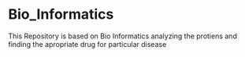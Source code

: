 # Bio_Informatics
This Repository is based on Bio Informatics analyzing the protiens and finding the apropriate drug for particular disease
